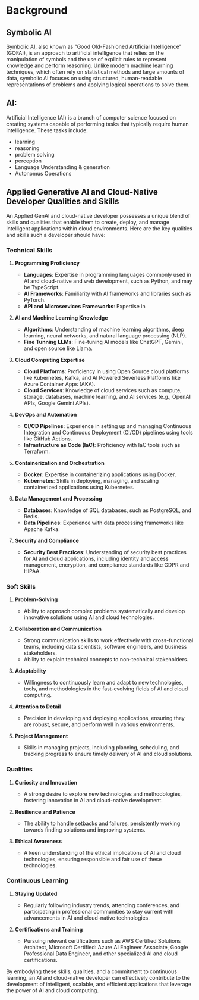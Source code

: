 # Background
## Symbolic AI
Symbolic AI, also known as "Good Old-Fashioned Artificial Intelligence" (GOFAI), is an approach to artificial intelligence that relies on the manipulation of symbols and the use of explicit rules to represent knowledge and perform reasoning. Unlike modern machine learning techniques, which often rely on statistical methods and large amounts of data, symbolic AI focuses on using structured, human-readable representations of problems and applying logical operations to solve them.

## AI:
Artificial Intelligence (AI) is a branch of computer science focused on creating systems capable of performing tasks that typically require human intelligence. These tasks include:
* learning
* reasoning
* problem solving
* perception
* Language Understanding & generation
* Autonomus Operations

## Applied Generative AI and Cloud-Native Developer Qualities and Skills

An Applied GenAI and cloud-native developer possesses a unique blend of skills and qualities that enable them to create, deploy, and manage intelligent applications within cloud environments. Here are the key qualities and skills such a developer should have:

### Technical Skills

1. **Programming Proficiency**
   - **Languages**: Expertise in programming languages commonly used in AI and cloud-native and web development, such as Python, and may be TypeScript.
   - **AI Frameworks**: Familiarity with AI frameworks and libraries such as PyTorch.
   - **API and Microservices Frameworks**: Expertise in 

2. **AI and Machine Learning Knowledge**
   - **Algorithms**: Understanding of machine learning algorithms, deep learning, neural networks, and natural language processing (NLP).
   - **Fine Tunning LLMs**: Fine-tuning AI models like ChatGPT, Gemini, and open source like Llama.

3. **Cloud Computing Expertise**
   - **Cloud Platforms**: Proficiency in using Open Source cloud platforms like Kubernetes, Kafka, and AI Powered Severless Platforms like Azure Container Apps (AKA).
   - **Cloud Services**: Knowledge of cloud services such as compute, storage, databases, machine learning, and AI services (e.g., OpenAI APIs, Google Gemini APIs).

4. **DevOps and Automation**
   - **CI/CD Pipelines**: Experience in setting up and managing Continuous Integration and Continuous Deployment (CI/CD) pipelines using tools like GitHub Actions.
   - **Infrastructure as Code (IaC)**: Proficiency with IaC tools such as Terraform.

5. **Containerization and Orchestration**
   - **Docker**: Expertise in containerizing applications using Docker.
   - **Kubernetes**: Skills in deploying, managing, and scaling containerized applications using Kubernetes.

6. **Data Management and Processing**
   - **Databases**: Knowledge of SQL databases, such as PostgreSQL, and Redis.
   - **Data Pipelines**: Experience with data processing frameworks like Apache Kafka.

7. **Security and Compliance**
   - **Security Best Practices**: Understanding of security best practices for AI and cloud applications, including identity and access management, encryption, and compliance standards like GDPR and HIPAA.

### Soft Skills

1. **Problem-Solving**
   - Ability to approach complex problems systematically and develop innovative solutions using AI and cloud technologies.

2. **Collaboration and Communication**
   - Strong communication skills to work effectively with cross-functional teams, including data scientists, software engineers, and business stakeholders.
   - Ability to explain technical concepts to non-technical stakeholders.

3. **Adaptability**
   - Willingness to continuously learn and adapt to new technologies, tools, and methodologies in the fast-evolving fields of AI and cloud computing.

4. **Attention to Detail**
   - Precision in developing and deploying applications, ensuring they are robust, secure, and perform well in various environments.

5. **Project Management**
   - Skills in managing projects, including planning, scheduling, and tracking progress to ensure timely delivery of AI and cloud solutions.

### Qualities

1. **Curiosity and Innovation**
   - A strong desire to explore new technologies and methodologies, fostering innovation in AI and cloud-native development.

2. **Resilience and Patience**
   - The ability to handle setbacks and failures, persistently working towards finding solutions and improving systems.

3. **Ethical Awareness**
   - A keen understanding of the ethical implications of AI and cloud technologies, ensuring responsible and fair use of these technologies.

### Continuous Learning

1. **Staying Updated**
   - Regularly following industry trends, attending conferences, and participating in professional communities to stay current with advancements in AI and cloud-native technologies.

2. **Certifications and Training**
   - Pursuing relevant certifications such as AWS Certified Solutions Architect, Microsoft Certified: Azure AI Engineer Associate, Google Professional Data Engineer, and other specialized AI and cloud certifications.

By embodying these skills, qualities, and a commitment to continuous learning, an AI and cloud-native developer can effectively contribute to the development of intelligent, scalable, and efficient applications that leverage the power of AI and cloud computing.